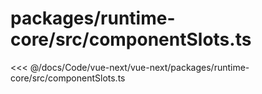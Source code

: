 # packages/runtime-core/src/componentSlots.ts

<<< @/docs/Code/vue-next/vue-next/packages/runtime-core/src/componentSlots.ts
